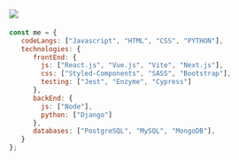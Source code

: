 # <img src="https://i.imgur.com/aDKXZVF.jpg"/>


```javascript
const me = {
   codeLangs: ["Javascript", "HTML", "CSS", "PYTHON"],
   technologies: {
      frontEnd: {
        js: ["React.js", "Vue.js", "Vite", "Next.js"],
        css: ["Styled-Components", "SASS", "Bootstrap"],
        testing: ["Jest", "Enzyme", "Cypress"]
      },
      backEnd: {
        js: ["Node"],
        python: ["Django"]
      },
      databases: ["PostgreSQL", "MySQL", "MongoDB"],
   }
};
```
</br></br>

